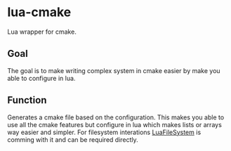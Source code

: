 # lua-cmake
Lua wrapper for cmake.

## Goal
The goal is to make writing complex system in cmake easier by make you able to configure in lua.

## Function
Generates a cmake file based on the configuration. This makes you able to use all the cmake features but configure in lua which makes lists or arrays way easier and simpler. For filesystem interations [LuaFileSystem](https://lunarmodules.github.io/luafilesystem/) is comming with it and can be required directly.
